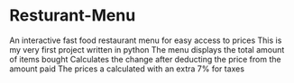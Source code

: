 # Resturant-Menu
An interactive fast food restaurant menu for easy access to prices
This is my very first project written in python
The menu displays the total amount of items bought
Calculates the change after deducting the price from the amount paid
The prices a calculated with an extra 7% for taxes
